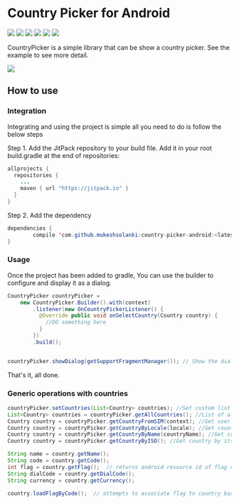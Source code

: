 # Country Picker for Android

[![](https://jitpack.io/v/mukeshsolanki/country-picker-android/month.svg)](https://jitpack.io/#jitpack/maven-simple) [![](https://img.shields.io/badge/API-9%2B-blue.svg?style=flat)](https://android-arsenal.com/api?level=9) [![](https://jitpack.io/v/mukeshsolanki/country-picker-android.svg)](https://jitpack.io/#mukeshsolanki/country-picker-android) [![](https://img.shields.io/badge/Android%20Arsenal-Country%20Picker-brightgreen.svg?style=flat)](http://android-arsenal.com/details/3/3561) [![](https://travis-ci.org/mukeshsolanki/country-picker-android.svg?branch=master)](https://travis-ci.org/mukeshsolanki/country-picker-android) [![](https://img.shields.io/badge/paypal-donate-yellow.svg)](https://www.paypal.me/mukeshsolanki)

CountryPicker is a simple library that can be show a country picker. See the example to see more detail.

![](https://raw.githubusercontent.com/mukeshsolanki/country-picker-android/master/Screenshot_20160506-152951.png)

## How to use

### Integration

Integrating and using the project is simple all you need to do is follow the below steps

Step 1\. Add the JitPack repository to your build file. Add it in your root build.gradle at the end of repositories:

```java
allprojects {
  repositories {
    ...
    maven { url "https://jitpack.io" }
  }
}
```

Step 2\. Add the dependency

```java
dependencies {
        compile 'com.github.mukeshsolanki:country-picker-android:<latest-version>'
}
```

### Usage

Once the project has been added to gradle, You can use the builder to configure and display it as a dialog.

```java
CountryPicker countryPicker =
    new CountryPicker.Builder().with(context)
        .listener(new OnCountryPickerListener() {
          @Override public void onSelectCountry(Country country) {
            //DO something here
          }
        })
        .build();


countryPicker.showDialog(getSupportFragmentManager()); // Show the dialog
```

That's it, all done.

### Generic operations with countries

```java
countryPicker.setCountries(List<Country> countries); //Set custom list of countries
List<Country> countries = countryPicker.getAllCountries(); //List of all countries
Country country = countryPicker.getCountryFromSIM(context); //Get user country based on SIM card
Country country = countryPicker.getCountryByLocale(locale); //Get country based on Locale
Country country = countryPicker.getCountryByName(countryName); //Get country by its name
Country country = countryPicker.getCountryByISO(); //Get country by its ISO code

String name = country.getName();
String code = country.getCode();
int flag = country.getFlag();  // returns android resource id of flag or -1, if none is associated
String dialCode = country.getDialCode();
String currency = country.getCurrency();

country.loadFlagByCode();  // attempts to associate flag to country based on its ISO code. Used if you create your own instance of Country.class
```
